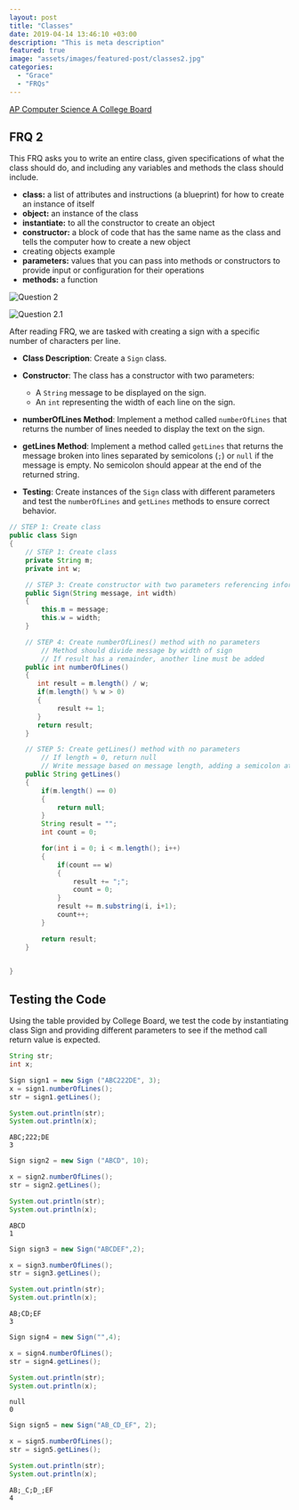 ```yaml
---
layout: post
title: "Classes"
date: 2019-04-14 13:46:10 +03:00
description: "This is meta description"
featured: true
image: "assets/images/featured-post/classes2.jpg"
categories: 
  - "Grace"
  - "FRQs"
---
```



[AP Computer Science A College Board](https://apcentral.collegeboard.org/media/pdf/ap23-frq-comp-sci-a.pdf)

## FRQ 2

This FRQ asks you to write an entire class, given specifications of what the class should do, and including any variables and methods the class should include.

- **class:** a list of attributes and instructions (a blueprint) for how to create an instance of itself
- **object:** an instance of the class
- **instantiate:** to all the constructor to create an object
- **constructor:** a block of code that has the same name as the class and tells the computer how to create a new object
- creating objects example
- **parameters:** values that you can pass into methods or constructors to provide input or configuration for their operations
- **methods:** a function

![Question 2](https://cdn.discordapp.com/attachments/1010780182476496908/1153053113511596052/Untitled_drawing_4.png)

![Question 2.1](https://cdn.discordapp.com/attachments/1010780182476496908/1153052783604416542/Untitled_drawing_3.png)

After reading FRQ, we are tasked with creating a sign with a specific number of characters per line.

- **Class Description**: Create a `Sign` class.
  
- **Constructor**: The class has a constructor with two parameters:
  - A `String` message to be displayed on the sign.
  - An `int` representing the width of each line on the sign.

- **numberOfLines Method**: Implement a method called `numberOfLines` that returns the number of lines needed to display the text on the sign.

- **getLines Method**: Implement a method called `getLines` that returns the message broken into lines separated by semicolons (`;`) or `null` if the message is empty. No semicolon should appear at the end of the returned string.

- **Testing**: Create instances of the `Sign` class with different parameters and test the `numberOfLines` and `getLines` methods to ensure correct behavior.


```Java
// STEP 1: Create class
public class Sign
{
    // STEP 1: Create class
    private String m;
    private int w;

    // STEP 3: Create constructor with two parameters referencing information given in the table
    public Sign(String message, int width)
    {
        this.m = message;
        this.w = width;
    }

    // STEP 4: Create numberOfLines() method with no parameters
        // Method should divide message by width of sign
        // If result has a remainder, another line must be added
    public int numberOfLines()
    {
       int result = m.length() / w;
       if(m.length() % w > 0)
       {
            result += 1;
       }
       return result; 
    }

    // STEP 5: Create getLines() method with no parameters
        // If length = 0, return null
        // Write message based on message length, adding a semicolon at the end
    public String getLines()
    {
        if(m.length() == 0)
        {
            return null;
        }
        String result = "";
        int count = 0;

        for(int i = 0; i < m.length(); i++)
        {
            if(count == w)
            {
                result += ";";
                count = 0;
            }
            result += m.substring(i, i+1);
            count++;
        }

        return result;
    }
    

}
```

## Testing the Code

Using the table provided by College Board, we test the code by instantiating class Sign and providing different parameters to see if the method call return value is expected.


```Java
String str;
int x;

Sign sign1 = new Sign ("ABC222DE", 3);
x = sign1.numberOfLines();
str = sign1.getLines();

System.out.println(str);
System.out.println(x);
```

    ABC;222;DE
    3



```Java
Sign sign2 = new Sign ("ABCD", 10);

x = sign2.numberOfLines();
str = sign2.getLines();

System.out.println(str);
System.out.println(x);
```

    ABCD
    1



```Java
Sign sign3 = new Sign("ABCDEF",2);

x = sign3.numberOfLines();
str = sign3.getLines();

System.out.println(str);
System.out.println(x);

```

    AB;CD;EF
    3



```Java
Sign sign4 = new Sign("",4);

x = sign4.numberOfLines();
str = sign4.getLines();

System.out.println(str);
System.out.println(x);
```

    null
    0



```Java
Sign sign5 = new Sign("AB_CD_EF", 2);

x = sign5.numberOfLines();
str = sign5.getLines();

System.out.println(str);
System.out.println(x);
```

    AB;_C;D_;EF
    4

